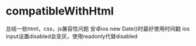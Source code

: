 # compatibleWithHtml
总结一些html，css，js兼容性问题
安卓ios new Date()时最好使用时间戳
ios input设置disabled会变灰，使用readonly代替disabled
